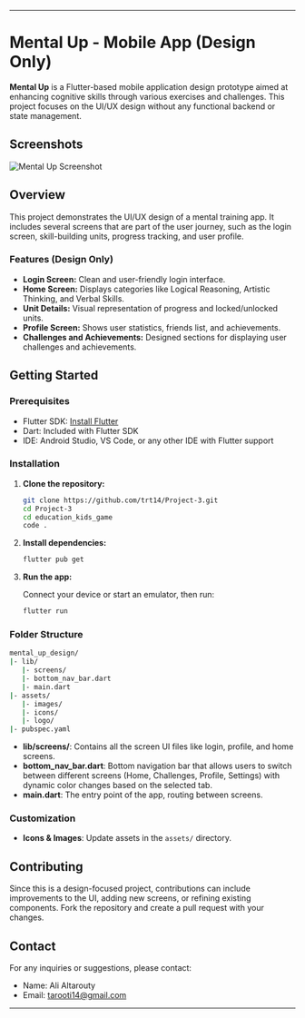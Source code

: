 
---

# Mental Up - Mobile App (Design Only)

**Mental Up** is a Flutter-based mobile application design prototype aimed at enhancing cognitive skills through various exercises and challenges. This project focuses on the UI/UX design without any functional backend or state management.

## Screenshots

![Mental Up Screenshot](./education_kids_game/assets/screen.gif)

## Overview

This project demonstrates the UI/UX design of a mental training app. It includes several screens that are part of the user journey, such as the login screen, skill-building units, progress tracking, and user profile.

### Features (Design Only)

- **Login Screen:** Clean and user-friendly login interface.
- **Home Screen:** Displays categories like Logical Reasoning, Artistic Thinking, and Verbal Skills.
- **Unit Details:** Visual representation of progress and locked/unlocked units.
- **Profile Screen:** Shows user statistics, friends list, and achievements.
- **Challenges and Achievements:** Designed sections for displaying user challenges and achievements.

## Getting Started

### Prerequisites

- Flutter SDK: [Install Flutter](https://flutter.dev/docs/get-started/install)
- Dart: Included with Flutter SDK
- IDE: Android Studio, VS Code, or any other IDE with Flutter support

### Installation

1. **Clone the repository:**

    ```bash
    git clone https://github.com/trt14/Project-3.git
    cd Project-3
    cd education_kids_game
    code .
    ```

2. **Install dependencies:**

    ```bash
    flutter pub get
    ```

3. **Run the app:**

    Connect your device or start an emulator, then run:

    ```bash
    flutter run
    ```

### Folder Structure

```bash
mental_up_design/
|- lib/
   |- screens/
   |- bottom_nav_bar.dart
   |- main.dart
|- assets/
   |- images/
   |- icons/
   |- logo/
|- pubspec.yaml
```

- **lib/screens/**: Contains all the screen UI files like login, profile, and home screens.
- **bottom_nav_bar.dart**: Bottom navigation bar that allows users to switch between different screens (Home, Challenges, Profile, Settings) with dynamic color changes based on the selected tab.
- **main.dart**: The entry point of the app, routing between screens.

### Customization

- **Icons & Images**: Update assets in the `assets/` directory.

## Contributing

Since this is a design-focused project, contributions can include improvements to the UI, adding new screens, or refining existing components. Fork the repository and create a pull request with your changes.


## Contact

For any inquiries or suggestions, please contact:

- Name: Ali Altarouty
- Email: tarooti14@gmail.com

---

